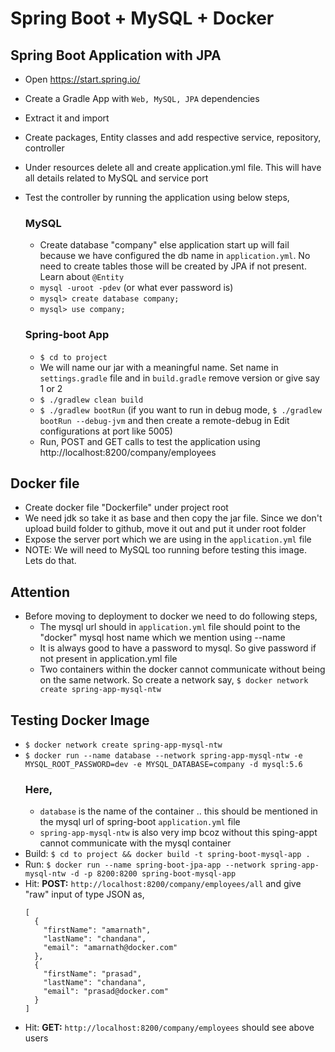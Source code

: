 # Spring Boot + MySQL + Docker

## Spring Boot Application with JPA
- Open https://start.spring.io/
- Create a Gradle App with `Web, MySQL, JPA` dependencies
- Extract it and import
- Create packages, Entity classes and add respective service, repository, controller
- Under resources delete all and create application.yml file. This will have all details related to MySQL and service port
- Test the controller by running the application using below steps,
  
  ### MySQL
  - Create database "company" else application start up will fail because we have configured the db name in `application.yml`. No need to create tables those will be created by JPA if not present. Learn about `@Entity`
  - `mysql -uroot -pdev`   (or what ever password is)
  - `mysql> create database company;`
  - `mysql> use company;`

  ### Spring-boot App
  - `$ cd to project`
  - We will name our jar with a meaningful name. Set name in `settings.gradle` file and in `build.gradle` remove version or give say 1 or 2
  - `$ ./gradlew clean build`
  - `$ ./gradlew bootRun` (if you want to run in debug mode, `$ ./gradlew bootRun --debug-jvm` and then create a remote-debug in Edit configurations at port like 5005)
  - Run, POST and GET calls to test the application using http://localhost:8200/company/employees

## Docker file
- Create docker file "Dockerfile" under project root
- We need jdk so take it as base and then copy the jar file. Since we don't upload build folder to github, move it out and put it under root folder
- Expose the server port which we are using in the `application.yml` file
- NOTE: We will need to MySQL too running before testing this image. Lets do that.

## Attention
- Before moving to deployment to docker we need to do following steps,
  - The mysql url should in `application.yml` file should point to the "docker" mysql host name which we mention using --name
  - It is always good to have a password to mysql. So give password if not present in application.yml file
  - Two containers within the docker cannot communicate without being on the same network. So create a network say, `$ docker network create spring-app-mysql-ntw`

## Testing Docker Image
- `$ docker network create spring-app-mysql-ntw`
- `$ docker run --name database --network spring-app-mysql-ntw -e MYSQL_ROOT_PASSWORD=dev -e MYSQL_DATABASE=company -d mysql:5.6`
  ### Here,
  - `database` is the name of the container .. this should be mentioned in the mysql url of spring-boot `application.yml` file
  - `spring-app-mysql-ntw` is also very imp bcoz without this sping-appt cannot communicate with the mysql container
- Build: `$ cd to project && docker build -t spring-boot-mysql-app .`
- Run: `$ docker run --name spring-boot-jpa-app --network spring-app-mysql-ntw -d -p 8200:8200 spring-boot-mysql-app`
- Hit: **POST:** `http://localhost:8200/company/employees/all` and give "raw" input of type JSON as,
  ```
  [
    {
      "firstName": "amarnath",
      "lastName": "chandana",
      "email": "amarnath@docker.com"
    },
    {
      "firstName": "prasad",
      "lastName": "chandana",
      "email": "prasad@docker.com"
    }
  ]
  ```
- Hit: **GET:** `http://localhost:8200/company/employees` should see above users


